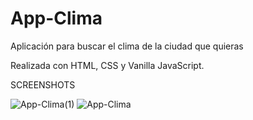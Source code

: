 # App-Clima
Aplicación para buscar el clima de la ciudad que quieras

Realizada con HTML, CSS y Vanilla JavaScript.

SCREENSHOTS

![App-Clima(1)](https://user-images.githubusercontent.com/76419938/120213684-dd67e580-c209-11eb-8100-8246aace2b03.png)
![App-Clima](https://user-images.githubusercontent.com/76419938/120213682-dc36b880-c209-11eb-8b10-718edd6a41ef.png)
